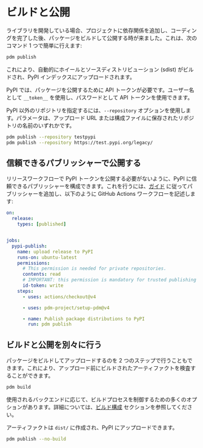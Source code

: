 # ビルドと公開

ライブラリを開発している場合、プロジェクトに依存関係を追加し、コーディングを完了した後、パッケージをビルドして公開する時が来ました。これは、次のコマンド 1 つで簡単に行えます:

```bash
pdm publish
```

これにより、自動的にホイールとソースディストリビューション (sdist) がビルドされ、PyPI インデックスにアップロードされます。

PyPI では、パッケージを公開するために API トークンが必要です。ユーザー名として `__token__` を使用し、パスワードとして API トークンを使用できます。

PyPI 以外のリポジトリを指定するには、`--repository` オプションを使用します。パラメータは、アップロード URL または構成ファイルに保存されたリポジトリの名前のいずれかです。

```bash
pdm publish --repository testpypi
pdm publish --repository https://test.pypi.org/legacy/
```

## 信頼できるパブリッシャーで公開する

リリースワークフローで PyPI トークンを公開する必要がないように、PyPI に信頼できるパブリッシャーを構成できます。これを行うには、[ガイド](https://docs.pypi.org/trusted-publishers/adding-a-publisher/) に従ってパブリッシャーを追加し、以下のように GitHub Actions ワークフローを記述します:

```yaml
on:
  release:
    types: [published]


jobs:
  pypi-publish:
    name: upload release to PyPI
    runs-on: ubuntu-latest
    permissions:
      # This permission is needed for private repositories.
      contents: read
      # IMPORTANT: this permission is mandatory for trusted publishing
      id-token: write
    steps:
      - uses: actions/checkout@v4

      - uses: pdm-project/setup-pdm@v4

      - name: Publish package distributions to PyPI
        run: pdm publish
```

## ビルドと公開を別々に行う

パッケージをビルドしてアップロードするのを 2 つのステップで行うこともできます。これにより、アップロード前にビルドされたアーティファクトを検査することができます。

```bash
pdm build
```

使用されるバックエンドに応じて、ビルドプロセスを制御するための多くのオプションがあります。詳細については、[ビルド構成](../reference/build.md) セクションを参照してください。

アーティファクトは `dist/` に作成され、PyPI にアップロードできます。

```bash
pdm publish --no-build
```
